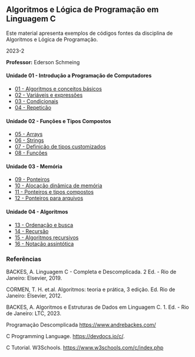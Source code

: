 ## Algoritmos e Lógica de Programação em Linguagem C
Este material apresenta exemplos de códigos fontes da disciplina de Algoritmos e Lógica de Programação.

2023-2

**Professor:** Ederson Schmeing

#### Unidade 01 - Introdução a Programação de Computadores

 - [01 - Algoritmos e conceitos básicos](https://github.com/edersonschmeing/algoritmos-e-logica-de-programacao-em-c/tree/main/2023-2/01-algoritmos-e-conceitos-basicos)
 - [02 - Variáveis e expressões](https://github.com/edersonschmeing/algoritmos-e-logica-de-programacao-em-c/tree/main/2023-2/02-variaveis-e-expressoes)
 - [03 - Condicionais](https://github.com/edersonschmeing/algoritmos-e-logica-de-programacao-em-c/tree/main/2023-2/03-condicionais)
 - [04 - Repeticão ](https://github.com/edersonschmeing/algoritmos-e-logica-de-programacao-em-c/tree/main/2023-2/04-repeticao)

#### Unidade 02 - Funções e Tipos Compostos

 - [05 - Arrays ](https://github.com/edersonschmeing/algoritmos-e-logica-de-programacao-em-c/tree/main/2023-2/05-arrays)
 - [06 - Strings](https://github.com/edersonschmeing/algoritmos-e-logica-de-programacao-em-c/tree/main/2023-2/06-strings)
 - [07 - Definição de tipos customizados](https://github.com/edersonschmeing/algoritmos-e-logica-de-programacao-em-c/tree/main/2023-2/07-definicao-de-tipos-customizados)
 - [08 - Funções](https://github.com/edersonschmeing/algoritmos-e-logica-de-programacao-em-c/tree/main/2023-2/08-funcoes)

#### Unidade 03 - Memória

 - [09 - Ponteiros](https://github.com/edersonschmeing/algoritmos-e-logica-de-programacao-em-c/tree/main/2023-2/09-ponteiros)
 - [10 - Alocação dinâmica de memória](https://github.com/edersonschmeing/algoritmos-e-logica-de-programacao-em-c/tree/main/2023-2/10-alocacao-dinamica-de-memoria)
 - [11 - Ponteiros e tipos compostos](https://github.com/edersonschmeing/algoritmos-e-logica-de-programacao-em-c/tree/main/2023-2/11-ponteiros-e-tipos-compostos/)
 - [12 - Ponteiros para arquivos](https://github.com/edersonschmeing/algoritmos-e-logica-de-programacao-em-c/tree/main/2023-2/12-ponteiros-para-arquivos)

#### Unidade 04 - Algoritmos

 - [13 - Ordenação e busca ](https://github.com/edersonschmeing/algoritmos-e-logica-de-programacao-em-c/tree/main/2023-2/13-ordenacao-e-busca)
 - [14 - Recursão](https://github.com/edersonschmeing/algoritmos-e-logica-de-programacao-em-c/tree/main/2023-2/14-recursao)
 - [15 - Algoritmos recursivos](https://github.com/edersonschmeing/algoritmos-e-logica-de-programacao-em-c/tree/main/2023-2/15-algoritmos-recursivos)
 - [16 - Notação assintótica](https://github.com/edersonschmeing/algoritmos-e-logica-de-programacao-em-c/tree/main/2023-2/16-notacao-assintotica)


### Referências 

BACKES, A. Linguagem C - Completa e Descomplicada. 2 Ed. - Rio de Janeiro: Elsevier, 2019.

CORMEN, T. H. et.al. Algoritmos: teoria e prática, 3 edição. Ed. Rio de Janeiro: Elsevier, 2012.

BACKES, A. Algoritmos e Estruturas de Dados em Linguagem C. 1. Ed. - Rio de Janeiro: LTC, 2023.

<!-- FORBELLONE, A. L. V.; EBERSPACHER, H. F. Lógica de programação: a construção de algoritmos e estruturas de dados
com aplicações em Python. 4. Ed. Pearson GrupoA, 2022.
-->

Programação Descomplicada
https://www.andrebackes.com/

C Programming Language.
https://devdocs.io/c/.

C Tutorial. W3Schools.
https://www.w3schools.com/c/index.php

<!-- Python Programming Language.
https://www.python.org/

Python Tutorial. W3Schools.
https://www.w3schools.com/python/default.asp
-->
